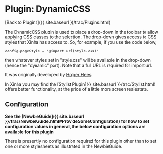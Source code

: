 # Plugin: DynamicCSS

[Back to Plugins]({{ site.baseurl }}/trac/Plugins.html)

The DynamicCSS plugin is used to place a drop-down in the toolbar to allow applying CSS classes to the selection.  The drop-down gives access to CSS styles that Xinha has access to.  So, for example, if you use the code below, 


```
config.pageStyle = "@import url(style.css)"
```


then whatever styles set in "style.css" will be available in the drop-down (hence the "dynamic" part).  Note that a full URL is required for import url.

It was originally developed by [Holger Hees](http://systemconcept.de/).

In Xinha you may find the [Stylist Plugin]({{ site.baseurl }}/trac/Stylist.html) offers better functionality, at the price of a little more screen realestate.

## Configuration

**See the [NewbieGuide]({{ site.baseurl }}/trac/NewbieGuide.html#ProvideSomeConfiguration) for how to set configuration values in general, the below configuration options are available for this plugin.**

There is presently no configuration required for this plugin other than to set one or more stylesheets as illustrated in the NewbieGuide.
